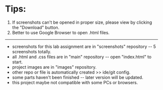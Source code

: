 # Tips: 

1. If screenshots can't be opened in proper size, please view by clicking the "Download" button.
2. Better to use Google Browser to open .html files.
------------------------------------------------------------------------------------------------
* screenshots for this lab assignment are in "screenshots" repository -- 5 screenshots totally.
* all .html and .css files are in "main" repository -- open "index.html" to start.
* project images are in "images" repository.
* other repo or file is automatically created >> ide/git config.
* some parts haven't been finished -- later version will be updated.
* this project maybe not compatible with some PCs or browsers.

